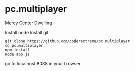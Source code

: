 pc.multiplayer
==============

Mercy Center Dwelling

Install node
Install git
```
git clone https://github.com/coderextreme/pc.multiplayer
cd pc.multiplayer
npm install
node app.js
```

go to localhost:8088 in your browser
